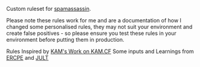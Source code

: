 Custom ruleset for [spamassassin](http://spamassassin.apache.org/).

Please note these rules work for me and are a documentation of how I changed some personalised rules, they may not suit your environment and create false positives - so please ensure you test these rules in your environment before putting them in production.

Rules Inspired by [KAM's Work on KAM.CF](https://mcgrail.com/template/leadership#KAM)
Some inputs and Learnings from [ERCPE](https://github.com/ercpe/ercpe-sa-rules/blob/master/ercpe-rules.cf) and [JULT](https://gist.github.com/jult/9bfdc4d07b44be01a02cc2aaf25b7c39)
